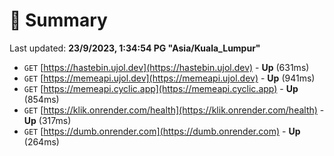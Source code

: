 # 📖 Summary
Last updated: **23/9/2023, 1:34:54 PG "Asia/Kuala_Lumpur"**

- `GET` [https://hastebin.ujol.dev](https://hastebin.ujol.dev) - **Up** (631ms)
- `GET` [https://memeapi.ujol.dev](https://memeapi.ujol.dev) - **Up** (941ms)
- `GET` [https://memeapi.cyclic.app](https://memeapi.cyclic.app) - **Up** (854ms)
- `GET` [https://klik.onrender.com/health](https://klik.onrender.com/health) - **Up** (317ms)
- `GET` [https://dumb.onrender.com](https://dumb.onrender.com) - **Up** (264ms)
